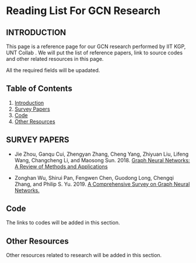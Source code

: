 # Reading List For GCN Research

## <a name='intro'> INTRODUCTION

This page is a reference page for our GCN research performed by IIT KGP, UNT Collab . We will put the list of reference papers, link to source codes and other related resources in this page. 

All the required fields will be upadated.


## <a name='TOC'>Table of Contents</a>

  1. [Introduction](#intro)
  3. [Survey Papers](#survey)
  5. [Code](#code)
  10. [Other Resources](#others)
  

## <a name='survey'> SURVEY PAPERS

- Jie Zhou, Ganqu Cui, Zhengyan Zhang, Cheng Yang, Zhiyuan Liu, Lifeng Wang, Changcheng Li, and Maosong Sun. 2018. [Graph Neural Networks: A Review of Methods and Applications](http://arxiv.org/abs/1812.08434)

- Zonghan Wu, Shirui Pan, Fengwen Chen, Guodong Long, Chengqi Zhang, and Philip S. Yu. 2019. [A Comprehensive Survey on Graph Neural Networks.](http://arxiv.org/abs/1901.00596)

## <a name ='code'> Code
  The links to codes will be added in this section.
  
## <a name ='others'> Other Resources
  Other resources related to research will be added in this section.

